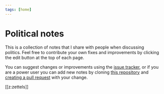 ```yaml
---
tags: [home]
---
```


# Political notes

This is a collection of notes that I share with people when discussing
politics.  Feel free to contribute your own fixes and improvements by clicking
the edit button at the top of each page.

You can suggest changes or improvements using the
[issue tracker](https://github.com/Gabriel439/political-notes/issues), or if you are a
power user you can add new notes by cloning
[this repository](https://github.com/Gabriel439/political-notes) and
[creating a pull request](https://docs.github.com/en/github/collaborating-with-issues-and-pull-requests/about-pull-requests)
with your change.

[[z:zettels]]
